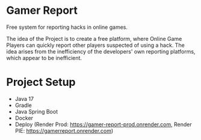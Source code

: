 # Gamer Report

Free system for reporting hacks in online games.

The idea of the Project is to create a free platform, where Online Game Players can quickly report other players suspected of using a hack.
The idea arises from the inefficiency of the developers' own reporting platforms, which appear to be inefficient.

# Project Setup

- Java 17
- Gradle
- Java Spring Boot
- Docker
- Deploy (Render Prod: https://gamer-report-prod.onrender.com, Render PIE: https://gamerreport.onrender.com) 
